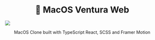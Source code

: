 <h1 align="center"> MacOS Ventura Web</h1>

![](https://i.ibb.co/S0S9bN3/banner.png)
<p align="center">
  MacOS Clone built with TypeScript React, SCSS and Framer Motion
</p>
